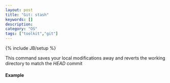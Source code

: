 ```yaml
---
layout: post
title: "Git: stash"
keywords: []
description: 
category: "OS"
tags: ["toolkit","git"]
---
```

{% include JB/setup %}


This command saves your local modifications away and reverts the working
directory to match the *HEAD* commit



#### Example

